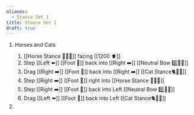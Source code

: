 ```yaml
---
aliases:
  - Stance Set 1
title: Stance Set 1
draft: true
---
```


1.  Horses and Cats

    1. [[Horse Stance 🏇🧍‍♂️]] facing [[1200 ⬆️]]
    2. Step [[Left ⬅️]] [[Foot 🦶]] back into [[Right ➡️]] [[Neutral Bow 0️⃣🧍‍♂️]]
    3. Drag [[Right ➡️]] [[Foot 🦶]] back into [[Right ➡️]] [[Cat Stance🐈🧍‍♂️]]
    4. Step [[Right ➡️]] [[Foot 🦶]] right into [[Horse Stance 🏇🧍‍♂️]]
    5. Step [[Right ➡️]] [[Foot 🦶]] back into Left [[Neutral Bow 0️⃣🧍‍♂️]]
    6. Drag [[Left ⬅️]] [[Foot 🦶]] back into Left [[Cat Stance🐈🧍‍♂️]]

1.
